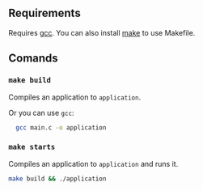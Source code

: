 ## Requirements

Requires [gcc](https://gcc.gnu.org/install/). You can also install [make](https://www.gnu.org/software/make/) to use Makefile.

## Comands

### `make build`

Compiles an application to `application`.

Or you can use `gcc`:

```sh
  gcc main.c -o application
```

### `make starts`

Compiles an application to `application` and runs it.

```sh
make build && ./application
```
